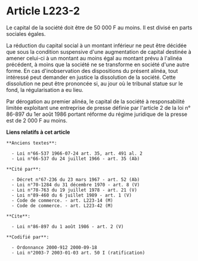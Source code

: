 # Article L223-2

Le capital de la société doit être de 50 000 F au moins. Il est divisé en parts sociales égales.

La réduction du capital social à un montant inférieur ne peut être décidée que sous la condition suspensive d'une
augmentation de capital destinée à amener celui-ci à un montant au moins égal au montant prévu à l'alinéa précédent, à moins
que la société ne se transforme en société d'une autre forme. En cas d'inobservation des dispositions du présent alinéa, tout
intéressé peut demander en justice la dissolution de la société. Cette dissolution ne peut être prononcée si, au jour où le
tribunal statue sur le fond, la régularisation a eu lieu.

Par dérogation au premier alinéa, le capital de la société à responsabilité limitée exploitant une entreprise de presse
définie par l'article 2 de la loi n° 86-897 du 1er août 1986 portant réforme du régime juridique de la presse est de 2 000 F
au moins.

**Liens relatifs à cet article**

	**Anciens textes**:

	  - Loi n°66-537 1966-07-24 art. 35, art. 491 al. 2
	  - Loi n°66-537 du 24 juillet 1966 - art. 35 (Ab)

	**Cité par**:

	  - Décret n°67-236 du 23 mars 1967 - art. 52 (Ab)
	  - Loi n°70-1284 du 31 décembre 1970 - art. 8 (V)
	  - Loi n°78-763 du 19 juillet 1978 - art. 21 (V)
	  - Loi n°89-460 du 6 juillet 1989 - art. 1 (V)
	  - Code de commerce. - art. L223-14 (M)
	  - Code de commerce. - art. L223-42 (M)

	**Cite**:

	  - Loi n°86-897 du 1 août 1986 - art. 2 (V)

	**Codifié par**:

	  - Ordonnance 2000-912 2000-09-18
	  - Loi n°2003-7 2003-01-03 art. 50 I (ratification)
